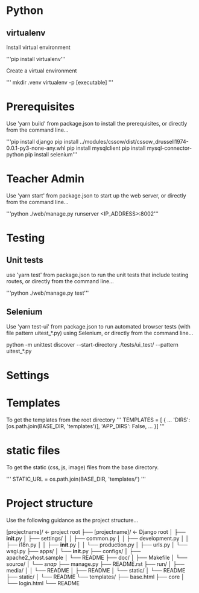 # Python

## virtualenv

Install virtual environment

'''pip install virtualenv'''

Create a virtual environment

'''
mkdir .venv
virtualenv -p [executable]
'''

# Prerequisites

Use 'yarn build' from package.json to install the prerequisites, or directly from the command line...

'''pip install django
pip install ../modules/cssow/dist/cssow_drussell1974-0.0.1-py3-none-any.whl 
pip install mysqlclient
pip install mysql-connector-python
pip install selenium'''

# Teacher Admin

Use 'yarn start' from package.json to start up the web server, or directly from the command line...

'''python ./web/manage.py runserver <IP_ADDRESS>:8002'''

# Testing

## Unit tests

use 'yarn test' from package.json to run the unit tests that include testing routes, or directly from the command line...

'''python ./web/manage.py test'''

## Selenium 

Use 'yarn test-ui' from package.json to run automated browser tests (with file pattern uitest_*.py) using Selenium, or directly from the command line...

python -m unittest discover --start-directory ./tests/ui_test/ --pattern uitest_*.py

# Settings

# Templates
To get the templates from the root directory
'''
TEMPLATES = [
    {
        ...
        'DIRS': [os.path.join(BASE_DIR, 'templates')],
        'APP_DIRS': False,
        ...
    }]
'''

# static files
To get the static (css, js, image) files from the base directory.

'''
STATIC_URL = os.path.join(BASE_DIR, 'templates/')
'''

# Project structure

Use the following guidance as the project structure...

[projectname]/                  <- project root
├── [projectname]/              <- Django root
│   ├── __init__.py
│   ├── settings/
│   │   ├── common.py
│   │   ├── development.py
│   │   ├── i18n.py
│   │   ├── __init__.py
│   │   └── production.py
│   ├── urls.py
│   └── wsgi.py
├── apps/
│   └── __init__.py
├── configs/
│   ├── apache2_vhost.sample
│   └── README
├── doc/
│   ├── Makefile
│   └── source/
│       └── *snap*
├── manage.py
├── README.rst
├── run/
│   ├── media/
│   │   └── README
│   ├── README
│   └── static/
│       └── README
├── static/
│   └── README
└── templates/
    ├── base.html
    ├── core
    │   └── login.html
    └── README